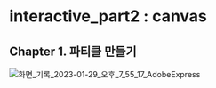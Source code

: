 # interactive_part2 : canvas

## Chapter 1. 파티클 만들기
![화면_기록_2023-01-29_오후_7_55_17_AdobeExpress](https://user-images.githubusercontent.com/107675322/215323444-6c514635-84be-470c-9a4f-cddfe5390e49.gif)
